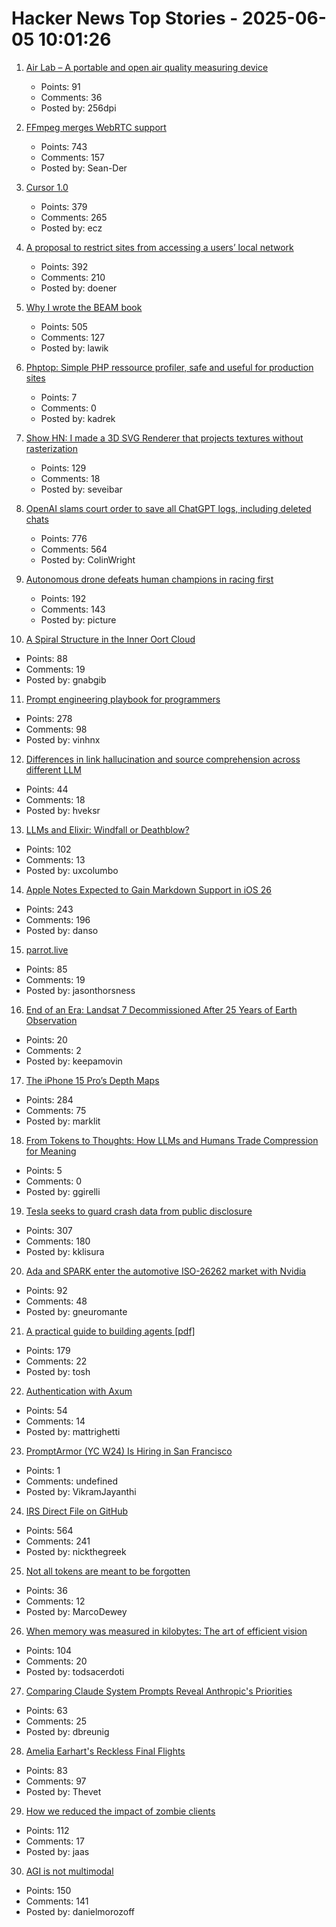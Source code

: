 # Hacker News Top Stories - 2025-06-05 10:01:26

1. [Air Lab – A portable and open air quality measuring device](https://networkedartifacts.com/airlab/simulator)
   - Points: 91
   - Comments: 36
   - Posted by: 256dpi

2. [FFmpeg merges WebRTC support](https://git.ffmpeg.org/gitweb/ffmpeg.git/commit/167e343bbe75515a80db8ee72ffa0c607c944a00)
   - Points: 743
   - Comments: 157
   - Posted by: Sean-Der

3. [Cursor 1.0](https://www.cursor.com/en/changelog/1-0)
   - Points: 379
   - Comments: 265
   - Posted by: ecz

4. [A proposal to restrict sites from accessing a users’ local network](https://github.com/explainers-by-googlers/local-network-access)
   - Points: 392
   - Comments: 210
   - Posted by: doener

5. [Why I wrote the BEAM book](https://happihacking.com/blog/posts/2025/why_I_wrote_theBEAMBook/)
   - Points: 505
   - Comments: 127
   - Posted by: lawik

6. [Phptop: Simple PHP ressource profiler, safe and useful for production sites](https://github.com/bearstech/phptop)
   - Points: 7
   - Comments: 0
   - Posted by: kadrek

7. [Show HN: I made a 3D SVG Renderer that projects textures without rasterization](https://seve.blog/p/i-made-a-3d-svg-renderer-that-projects)
   - Points: 129
   - Comments: 18
   - Posted by: seveibar

8. [OpenAI slams court order to save all ChatGPT logs, including deleted chats](https://arstechnica.com/tech-policy/2025/06/openai-says-court-forcing-it-to-save-all-chatgpt-logs-is-a-privacy-nightmare/)
   - Points: 776
   - Comments: 564
   - Posted by: ColinWright

9. [Autonomous drone defeats human champions in racing first](https://www.tudelft.nl/en/2025/lr/autonomous-drone-from-tu-delft-defeats-human-champions-in-historic-racing-first)
   - Points: 192
   - Comments: 143
   - Posted by: picture

10. [A Spiral Structure in the Inner Oort Cloud](https://iopscience.iop.org/article/10.3847/1538-4357/adbf9b)
   - Points: 88
   - Comments: 19
   - Posted by: gnabgib

11. [Prompt engineering playbook for programmers](https://addyo.substack.com/p/the-prompt-engineering-playbook-for)
   - Points: 278
   - Comments: 98
   - Posted by: vinhnx

12. [Differences in link hallucination and source comprehension across different LLM](https://mikecaulfield.substack.com/p/differences-in-link-hallucination)
   - Points: 44
   - Comments: 18
   - Posted by: hveksr

13. [LLMs and Elixir: Windfall or Deathblow?](https://www.zachdaniel.dev/p/llms-and-elixir-windfall-or-deathblow)
   - Points: 102
   - Comments: 13
   - Posted by: uxcolumbo

14. [Apple Notes Expected to Gain Markdown Support in iOS 26](https://www.macrumors.com/2025/06/04/apple-notes-rumored-markdown-support-ios-26/)
   - Points: 243
   - Comments: 196
   - Posted by: danso

15. [parrot.live](https://github.com/hugomd/parrot.live)
   - Points: 85
   - Comments: 19
   - Posted by: jasonthorsness

16. [End of an Era: Landsat 7 Decommissioned After 25 Years of Earth Observation](https://www.usgs.gov/news/national-news-release/end-era-landsat-7-decommissioned-after-25-years-earth-observation)
   - Points: 20
   - Comments: 2
   - Posted by: keepamovin

17. [The iPhone 15 Pro’s Depth Maps](https://tech.marksblogg.com/apple-iphone-15-pro-depth-map-heic.html)
   - Points: 284
   - Comments: 75
   - Posted by: marklit

18. [From Tokens to Thoughts: How LLMs and Humans Trade Compression for Meaning](https://arxiv.org/abs/2505.17117)
   - Points: 5
   - Comments: 0
   - Posted by: ggirelli

19. [Tesla seeks to guard crash data from public disclosure](https://www.reuters.com/legal/government/musks-tesla-seeks-guard-crash-data-public-disclosure-2025-06-04/)
   - Points: 307
   - Comments: 180
   - Posted by: kklisura

20. [Ada and SPARK enter the automotive ISO-26262 market with Nvidia](https://www.adacore.com/press/ada-and-spark-enter-the-automotive-iso-26262-market-with-nvidia)
   - Points: 92
   - Comments: 48
   - Posted by: gneuromante

21. [A practical guide to building agents [pdf]](https://cdn.openai.com/business-guides-and-resources/a-practical-guide-to-building-agents.pdf)
   - Points: 179
   - Comments: 22
   - Posted by: tosh

22. [Authentication with Axum](https://mattrighetti.com/2025/05/03/authentication-with-axum)
   - Points: 54
   - Comments: 14
   - Posted by: mattrighetti

23. [PromptArmor (YC W24) Is Hiring in San Francisco](https://www.ycombinator.com/companies/promptarmor/jobs/hZ3xFlj-founding-engineer-full-stack)
   - Points: 1
   - Comments: undefined
   - Posted by: VikramJayanthi

24. [IRS Direct File on GitHub](https://chrisgiven.com/2025/05/direct-file-on-github/)
   - Points: 564
   - Comments: 241
   - Posted by: nickthegreek

25. [Not all tokens are meant to be forgotten](https://arxiv.org/abs/2506.03142)
   - Points: 36
   - Comments: 12
   - Posted by: MarcoDewey

26. [When memory was measured in kilobytes: The art of efficient vision](https://www.softwareheritage.org/2025/06/04/history_computer_vision/)
   - Points: 104
   - Comments: 20
   - Posted by: todsacerdoti

27. [Comparing Claude System Prompts Reveal Anthropic's Priorities](https://www.dbreunig.com/2025/06/03/comparing-system-prompts-across-claude-versions.html)
   - Points: 63
   - Comments: 25
   - Posted by: dbreunig

28. [Amelia Earhart's Reckless Final Flights](https://www.newyorker.com/magazine/2025/06/09/amelia-earharts-reckless-final-flights)
   - Points: 83
   - Comments: 97
   - Posted by: Thevet

29. [How we reduced the impact of zombie clients](https://letsencrypt.org/2025/06/04/how-we-reduced-the-impact-of-zombie-clients/)
   - Points: 112
   - Comments: 17
   - Posted by: jaas

30. [AGI is not multimodal](https://thegradient.pub/agi-is-not-multimodal/)
   - Points: 150
   - Comments: 141
   - Posted by: danielmorozoff

